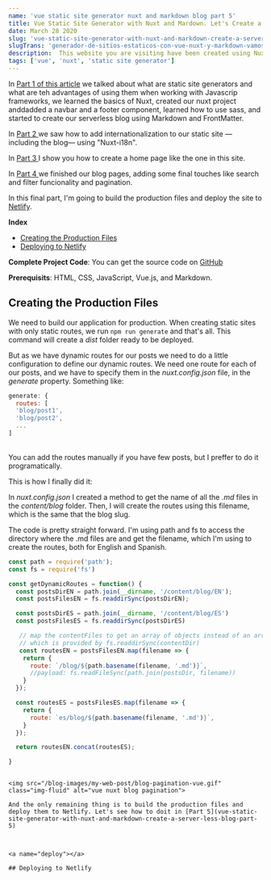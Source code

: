 ```yaml
---
name: 'vue static site generator nuxt and markdown blog part 5'
title: Vue Static Site Generator with Nuxt and Mardown. Let's Create a Serverless Blog. Part 5
date: March 28 2020
slug: 'vue-static-site-generator-with-nuxt-and-markdown-create-a-server-less-blog-part-5'
slugTrans: 'generador-de-sitios-estaticos-con-vue-nuxt-y-markdown-vamos-a-crear-un-blog-sin-servidor-parte-4'
description:  This website you are visiting have been created using Nuxt and Markdown and is serving SEO-friendly blog posts without the need of a server. Want to learn how to do it? Keep reading...
tags: ['vue', 'nuxt', 'static site generator']
---
```

<!---
You can use standard HTML comment syntax.
The key: value properties defined whithin --- --- are variables 
that will be passed to our Vue components in the 'atributes' object
property of the object generated by frontmatter
-->

In [Part 1 of this article](vue-static-site-generator-with-nuxt-and-markdown-create-a-server-less-blog-part-1) we talked about what are static site generators and what are teh advantages of using them when working with Javascrip frameworks, we learned the basics of Nuxt, created our nuxt project anddadded a navbar and a footer component, learned how to use sass, and started to create our serverless blog using Markdown and FrontMatter. 

In [Part 2 ](vue-static-site-generator-with-nuxt-and-markdown-create-a-server-less-blog-part-2) we saw how to add internationalization to our static site —including the blog— using "Nuxt-i18n". 

In [Part 3 ](vue-static-site-generator-with-nuxt-and-markdown-create-a-server-less-blog-part-3) I show you how to create a home page like the one in this site.

In [Part 4 ](vue-static-site-generator-with-nuxt-and-markdown-create-a-server-less-blog-part-4) we finished our blog pages, adding some final touches like search and filter funcionality and pagination.

In this final part, I'm going to build the production files and deploy the site to  <a href="https://www.netlify.com/" target="_blank">Netlify</a>.


**Index**

- [Creating the Production Files](#dist)
- [Deploying to Netlify](#deploy)


**Complete Project Code**: You can get the source code on <a href="https://github.com/nuxt-community/nuxt-i18n" target="_blank">GitHub </a>

**Prerequisits**: HTML, CSS, JavaScript, Vue.js, and Markdown.


<a name="dist"></a>

## Creating the Production Files

We need to build our application for production. When creating static sites with only static routes, we run ```npm run generate``` and that's all. This command will create a *dist* folder ready to be deployed.


But as we have dynamic routes for our posts we need to do a little configuration to define our dynamic routes. We need one route for each of our posts, and we have to specify them in the *nuxt.config.json* file, in the *generate* property. Something like:

```javascript
generate: {
  routes: [
  'blog/post1',
  'blog/post2',
  ...
]
```

<br/>
You can add the routes manually if you have few posts, but I preffer to do it programatically.

This is how I finally did it:

In *nuxt.config.json* I created a method to get the name of all the *.md* files in the *content/blog* folder. Then, I will create the routes using this filename, which is the same that the blog slug.

The code is pretty straight forward. I'm using path and fs to access the directory where the .md files are and get the filename, which I'm using to create the routes, both for English and Spanish. 

```javascript
const path = require('path');
const fs = require('fs')

const getDynamicRoutes = function() {
  const postsDirEN = path.join(__dirname, '/content/blog/EN');
  const postsFilesEN = fs.readdirSync(postsDirEN);

  const postsDirES = path.join(__dirname, '/content/blog/ES')
  const postsFilesES = fs.readdirSync(postsDirES)

   // map the contentFiles to get an array of objects instead of an array od string,
   // which is provided by fs.readdirSync(contentDir)
   const routesEN = postsFilesEN.map(filename => {
    return {
      route: `/blog/${path.basename(filename, '.md')}`,
      //payload: fs.readFileSync(path.join(postsDir, filename))
    }
  });

  const routesES = postsFilesES.map(filename => {
    return {
      route: `es/blog/${path.basename(filename, '.md')}`,
    }
  });

  return routesEN.concat(routesES);

}
```


```

<img src="/blog-images/my-web-post/blog-pagination-vue.gif" class="img-fluid" alt="vue nuxt blog pagination">

And the only remaining thing is to build the production files and deploy them to Netlify. Let's see how to doit in [Part 5](vue-static-site-generator-with-nuxt-and-markdown-create-a-server-less-blog-part-5)



<a name="deploy"></a>

## Deploying to Netlify
